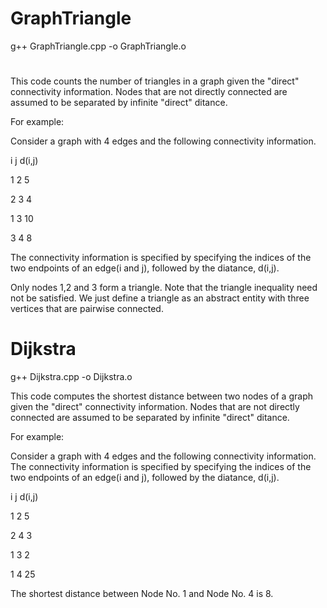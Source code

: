 # GraphTriangle
g++ GraphTriangle.cpp -o GraphTriangle.o
#
This code counts the number of triangles in a graph given the "direct" connectivity information.
Nodes that are not directly connected are assumed to be separated by infinite "direct" ditance.

For example:

Consider a graph with 4 edges and the following connectivity information.
 
 i j d(i,j)
 
 1 2 5
 
 2 3 4
 
 1 3 10
 
 3 4 8
 
The connectivity information is specified by specifying the indices of the two endpoints of an edge(i and j),
followed by the diatance, d(i,j).
 
Only nodes 1,2 and 3 form a triangle. Note that the triangle inequality need not be satisfied. We just define
a triangle as an abstract entity with three vertices that are pairwise connected.

# Dijkstra
g++ Dijkstra.cpp -o Dijkstra.o

This code computes the shortest distance between two nodes of a graph given the "direct"
connectivity information. Nodes that are not directly connected are assumed to be separated
by infinite "direct" ditance.
 
 For example:
 
 Consider a graph with 4 edges and the following connectivity information. The connectivity information is 
 specified by specifying the indices of the two endpoints of an edge(i and j), followed by the diatance, 
 d(i,j).
 
 i j d(i,j)
 
 1 2 5
 
 2 4 3
 
 1 3 2
 
 1 4 25
 
 The shortest distance between Node No. 1 and Node No. 4 is 8.
